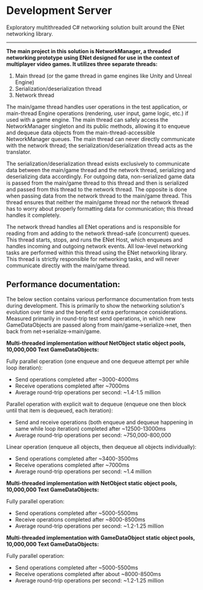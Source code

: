 # Development Server

Exploratory multithreaded C# networking solution built around the ENet networking library.

---

**The main project in this solution is NetworkManager, a threaded networking prototype using ENet designed for use in the context of multiplayer video games. It utilizes three separate threads:**
1. Main thread (or the game thread in game engines like Unity and Unreal Engine)
2. Serialization/deserialization thread
3. Network thread

The main/game thread handles user operations in the test application, or main-thread Engine operations (rendering, user input, game logic, etc.) if used with a game engine. The main thread can safely access the NetworkManager singleton and its public methods, allowing it to enqueue and dequeue data objects from the main-thread-accessible NetworkManager queues. The main thread can never directly communicate with the network thread; the serialization/deserialization thread acts as the translator.

The serialization/deserialization thread exists exclusively to communicate data between the main/game thread and the network thread, serializing and deserializing data accordingly. For outgoing data, non-serialized game data is passed from the main/game thread to this thread and then is serialized and passed from this thread to the network thread. The opposite is done when passing data from the network thread to the main/game thread. This thread ensures that neither the main/game thread nor the network thread has to worry about properly formatting data for communication; this thread handles it completely.

The network thread handles all ENet operations and is responsible for reading from and adding to the network thread-safe (concurrent) queues. This thread starts, stops, and runs the ENet Host, which enqueues and handles incoming and outgoing network events. All low-level networking tasks are performed within this thread using the ENet networking library. This thread is strictly responsible for networking tasks, and will never communicate directly with the main/game thread.


## Performance documentation:

The below section contains various performance documentation from tests during development. This is primarily to show the networking solution's evolution over time and the benefit of extra performance considerations. Measured primarily in round-trip test send operations, in which new GameDataObjects are passed along from main/game->serialize->net, then back from net->serialize->main/game.

**Multi-threaded implementation *without* NetObject static object pools, 10,000,000 Text GameDataObjects:**

Fully parallel operation (one enqueue and one dequeue attempt per while loop iteration):
* Send operations completed after ~3000-4000ms
* Receive operations completed after ~7000ms
* Average round-trip operations per second: ~1.4-1.5 million

Parallel operation with explicit wait to dequeue (enqueue one then block until that item is dequeued, each iteration):
* Send and receive operations (both enqueue and dequeue happening in same while loop iteration) completed after ~12500-13000ms
* Average round-trip operations per second: ~750,000-800,000

Linear operation (enqueue all objects, then dequeue all objects individually):
* Send operations completed after ~3400-3500ms
* Receive operations completed after ~7000ms
* Average round-trip operations per second: ~1.4 million

**Multi-threaded implementation *with* NetObject static object pools, 10,000,000 Text GameDataObjects:**

Fully parallel operation:
* Send operations completed after ~5000-5500ms
* Receive operations completed after ~8000-8500ms
* Average round-trip operations per second: ~1.2-1.25 million

**Multi-threaded implementation with GameDataObject static object pools, 10,000,000 Text GameDataObjects:**

Fully parallel operation:
* Send operations completed after ~5000-5500ms
* Receive operations completed after about ~8000-8500ms
* Average round-trip operations per second: ~1.2-1.25 million